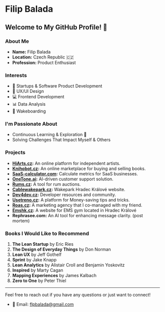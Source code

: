 # Filip Balada

## Welcome to My GitHub Profile! 👋

### About Me
- **Name:** Filip Balada
- **Location:** Czech Republic 🇨🇿
- **Profession:** Product Enthusiast 

### Interests
- 🚀 Startups & Software Product Development
- 🎨 UX/UI Design
- 💻 Frontend Development
- 📊 Data Analysis
- 🌊 Wakeboarding

### I'm Passionate About
- Continuous Learning & Exploration 🔭
- Solving Challenges That Impact Myself & Others

### Projects
- **[HiArts.cz](https://hiarts.cz):** An online platform for independent artists.
- **[Knihobot.cz](https://knihobot.cz):** An online marketplace for buying and selling books.
- **[SaaS-calculator.com](https://saas-calculator.com):** Calculate metrics for SaaS businesses.
- **[OneTone.ai](https://onetone.ai):** AI-driven customer support solution.
- **[Rums.cz](https://rums.cz):** A tool for rum auctions.
- **[Cablewakepark.cz](https://cablewakepark.cz):** Wakepark Hradec Králové website.
- **[Dev4dev.cz](https://dev4dev.cz):** Developer resources and community.
- **[Usetreno.cz](https://usetreno.cz):** A platform for Money-saving tips and tricks.
- **[Roas.cz](https://roas.cz):** A marketing agency that I co-managed with my friend.
- **[Emshk.cz](https://emshk.cz):** A website for EMS gym located in Hradec Králové
- **Rephrasee.com:** An AI tool for enhancing message clarity. (post mortem)

### Books I Would Like to Recommend
1. **The Lean Startup** by Eric Ries
2. **The Design of Everyday Things** by Don Norman
3. **Lean UX** by Jeff Gothelf
4. **Sprint** by Jake Knapp
5. **Lean Analytics** by Alistair Croll and Benjamin Yoskovitz
6. **Inspired** by Marty Cagan
7. **Mapping Experiences** by James Kalbach
8. **Zero to One** by Peter Thiel

---

Feel free to reach out if you have any questions or just want to connect!

- 📧 Email: [flpbalada@gmail.com](mailto:flpbalada@gmail.com)

